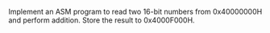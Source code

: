 Implement an ASM program to read two 16-bit numbers from 0x40000000H and perform addition.
Store the result to 0x4000F000H.
